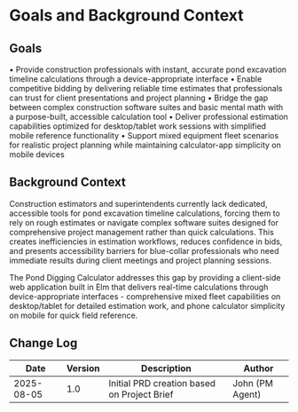 # Goals and Background Context

## Goals
• Provide construction professionals with instant, accurate pond excavation timeline calculations through a device-appropriate interface
• Enable competitive bidding by delivering reliable time estimates that professionals can trust for client presentations and project planning
• Bridge the gap between complex construction software suites and basic mental math with a purpose-built, accessible calculation tool
• Deliver professional estimation capabilities optimized for desktop/tablet work sessions with simplified mobile reference functionality
• Support mixed equipment fleet scenarios for realistic project planning while maintaining calculator-app simplicity on mobile devices

## Background Context
Construction estimators and superintendents currently lack dedicated, accessible tools for pond excavation timeline calculations, forcing them to rely on rough estimates or navigate complex software suites designed for comprehensive project management rather than quick calculations. This creates inefficiencies in estimation workflows, reduces confidence in bids, and presents accessibility barriers for blue-collar professionals who need immediate results during client meetings and project planning sessions.

The Pond Digging Calculator addresses this gap by providing a client-side web application built in Elm that delivers real-time calculations through device-appropriate interfaces - comprehensive mixed fleet capabilities on desktop/tablet for detailed estimation work, and phone calculator simplicity on mobile for quick field reference.

## Change Log
| Date | Version | Description | Author |
|------|---------|-------------|---------|
| 2025-08-05 | 1.0 | Initial PRD creation based on Project Brief | John (PM Agent) |
